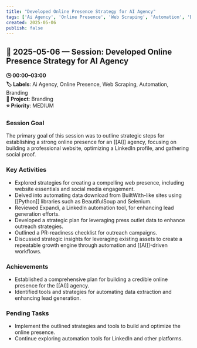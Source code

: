 ```yaml
---
title: "Developed Online Presence Strategy for AI Agency"
tags: ['Ai Agency', 'Online Presence', 'Web Scraping', 'Automation', 'Branding']
created: 2025-05-06
publish: false
---
```


## 📅 2025-05-06 — Session: Developed Online Presence Strategy for AI Agency

**🕒 00:00–03:00**  
**🏷️ Labels**: Ai Agency, Online Presence, Web Scraping, Automation, Branding  
**📂 Project**: Branding  
**⭐ Priority**: MEDIUM  


### Session Goal
The primary goal of this session was to outline strategic steps for establishing a strong online presence for an [[AI]] agency, focusing on building a professional website, optimizing a LinkedIn profile, and gathering social proof.

### Key Activities
- Explored strategies for creating a compelling web presence, including website essentials and social media engagement.
- Delved into automating data download from BuiltWith-like sites using [[Python]] libraries such as BeautifulSoup and Selenium.
- Reviewed Expandi, a LinkedIn automation tool, for enhancing lead generation efforts.
- Developed a strategic plan for leveraging press outlet data to enhance outreach strategies.
- Outlined a PR-readiness checklist for outreach campaigns.
- Discussed strategic insights for leveraging existing assets to create a repeatable growth engine through automation and [[AI]]-driven workflows.

### Achievements
- Established a comprehensive plan for building a credible online presence for the [[AI]] agency.
- Identified tools and strategies for automating data extraction and enhancing lead generation.

### Pending Tasks
- Implement the outlined strategies and tools to build and optimize the online presence.
- Continue exploring automation tools for LinkedIn and other platforms.
